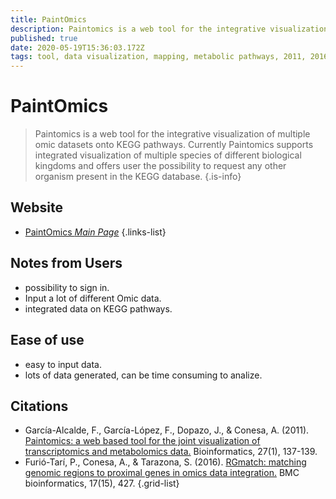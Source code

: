 ```yaml
---
title: PaintOmics
description: Paintomics is a web tool for the integrative visualization of multiple omic datasets onto KEGG pathways.
published: true
date: 2020-05-19T15:36:03.172Z
tags: tool, data visualization, mapping, metabolic pathways, 2011, 2016
---
```


# PaintOmics

> Paintomics is a web tool for the integrative visualization of multiple omic datasets onto KEGG pathways. Currently Paintomics supports integrated visualization of multiple species of different biological kingdoms and offers user the possibility to request any other organism present in the KEGG database.
{.is-info}


## Website

- [PaintOmics *Main Page*](http://www.paintomics.org/)
{.links-list}

## Notes from Users
- possibility to sign in.
- Input a lot of different Omic data.
- integrated data on KEGG pathways.

## Ease of use
- easy to input data.
- lots of data generated, can be time consuming to analize. 

## Citations

- García-Alcalde, F., García-López, F., Dopazo, J., & Conesa, A. (2011). [Paintomics: a web based tool for the joint visualization of transcriptomics and metabolomics data.](https://academic.oup.com/bioinformatics/article/27/1/137/201347) Bioinformatics, 27(1), 137-139.
- Furió-Tarí, P., Conesa, A., & Tarazona, S. (2016). [RGmatch: matching genomic regions to proximal genes in omics data integration.](https://bmcbioinformatics.biomedcentral.com/articles/10.1186/s12859-016-1293-1) BMC bioinformatics, 17(15), 427.
{.grid-list}